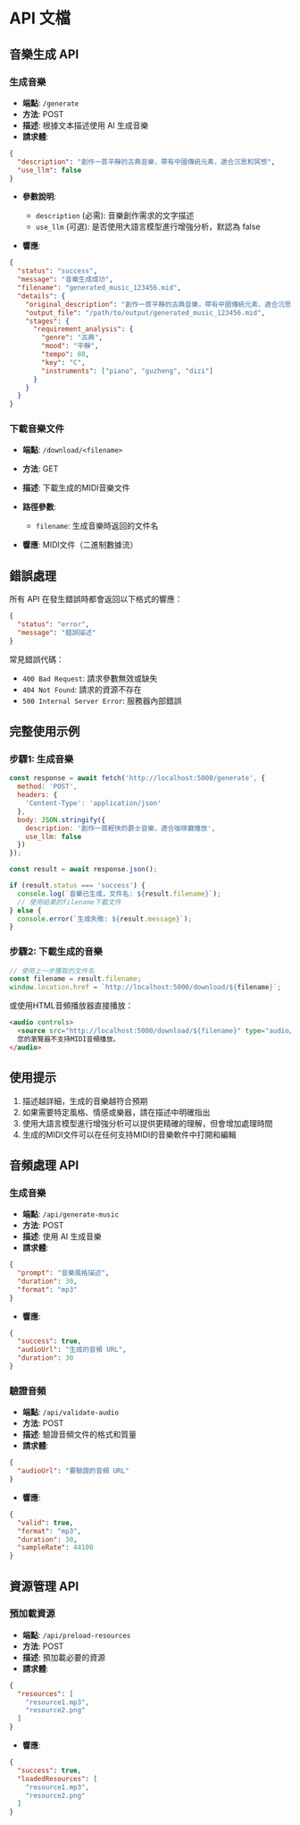 # API 文檔

## 音樂生成 API

### 生成音樂
- **端點**: `/generate`
- **方法**: POST
- **描述**: 根據文本描述使用 AI 生成音樂
- **請求體**:
```json
{
  "description": "創作一首平靜的古典音樂，帶有中國傳統元素，適合沉思和冥想",
  "use_llm": false
}
```
- **參數說明**:
  - `description` (必需): 音樂創作需求的文字描述
  - `use_llm` (可選): 是否使用大語言模型進行增強分析，默認為 false

- **響應**:
```json
{
  "status": "success",
  "message": "音樂生成成功",
  "filename": "generated_music_123456.mid",
  "details": {
    "original_description": "創作一首平靜的古典音樂，帶有中國傳統元素，適合沉思和冥想",
    "output_file": "/path/to/output/generated_music_123456.mid",
    "stages": {
      "requirement_analysis": {
        "genre": "古典",
        "mood": "平靜",
        "tempo": 80,
        "key": "C",
        "instruments": ["piano", "guzheng", "dizi"]
      }
    }
  }
}
```

### 下載音樂文件
- **端點**: `/download/<filename>`
- **方法**: GET
- **描述**: 下載生成的MIDI音樂文件
- **路徑參數**:
  - `filename`: 生成音樂時返回的文件名

- **響應**: MIDI文件（二進制數據流）

## 錯誤處理

所有 API 在發生錯誤時都會返回以下格式的響應：

```json
{
  "status": "error",
  "message": "錯誤描述"
}
```

常見錯誤代碼：
- `400 Bad Request`: 請求參數無效或缺失
- `404 Not Found`: 請求的資源不存在
- `500 Internal Server Error`: 服務器內部錯誤

## 完整使用示例

### 步驟1: 生成音樂

```javascript
const response = await fetch('http://localhost:5000/generate', {
  method: 'POST',
  headers: {
    'Content-Type': 'application/json'
  },
  body: JSON.stringify({
    description: '創作一首輕快的爵士音樂，適合咖啡廳播放',
    use_llm: false
  })
});

const result = await response.json();

if (result.status === 'success') {
  console.log(`音樂已生成，文件名: ${result.filename}`);
  // 使用結果的filename下載文件
} else {
  console.error(`生成失敗: ${result.message}`);
}
```

### 步驟2: 下載生成的音樂

```javascript
// 使用上一步獲取的文件名
const filename = result.filename;
window.location.href = `http://localhost:5000/download/${filename}`;
```

或使用HTML音頻播放器直接播放：

```html
<audio controls>
  <source src="http://localhost:5000/download/${filename}" type="audio/midi">
  您的瀏覽器不支持MIDI音頻播放。
</audio>
```

## 使用提示

1. 描述越詳細，生成的音樂越符合預期
2. 如果需要特定風格、情感或樂器，請在描述中明確指出
3. 使用大語言模型進行增強分析可以提供更精確的理解，但會增加處理時間
4. 生成的MIDI文件可以在任何支持MIDI的音樂軟件中打開和編輯

## 音頻處理 API

### 生成音樂
- **端點**: `/api/generate-music`
- **方法**: POST
- **描述**: 使用 AI 生成音樂
- **請求體**:
```json
{
  "prompt": "音樂風格描述",
  "duration": 30,
  "format": "mp3"
}
```
- **響應**:
```json
{
  "success": true,
  "audioUrl": "生成的音頻 URL",
  "duration": 30
}
```

### 驗證音頻
- **端點**: `/api/validate-audio`
- **方法**: POST
- **描述**: 驗證音頻文件的格式和質量
- **請求體**:
```json
{
  "audioUrl": "要驗證的音頻 URL"
}
```
- **響應**:
```json
{
  "valid": true,
  "format": "mp3",
  "duration": 30,
  "sampleRate": 44100
}
```

## 資源管理 API

### 預加載資源
- **端點**: `/api/preload-resources`
- **方法**: POST
- **描述**: 預加載必要的資源
- **請求體**:
```json
{
  "resources": [
    "resource1.mp3",
    "resource2.png"
  ]
}
```
- **響應**:
```json
{
  "success": true,
  "loadedResources": [
    "resource1.mp3",
    "resource2.png"
  ]
}
``` 